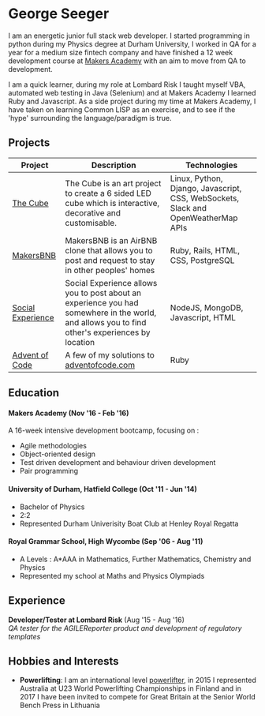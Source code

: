 # George Seeger

I am an energetic junior full stack web developer. I started programming in python during my Physics degree at Durham University, I worked in QA for a year for a medium size fintech company and have finished a 12 week development course at [Makers Academy](https://github.com/makersacademy) with an aim to move from QA to development.

I am a quick learner, during my role at Lombard Risk I taught myself VBA, automated web testing in Java (Selenium) and at Makers Academy I learned Ruby and Javascript. As a side project during my time at Makers Academy, I have taken on learning Common LISP as an exercise, and to see if the 'hype' surrounding the language/paradigm is true.


## Projects


| Project   | Description | Technologies |
|---        |---         |---           |
| [The Cube](https://github.com/sultanhq/makers_cube) | The Cube is an art project to create a 6 sided LED cube which is interactive, decorative and customisable. | Linux, Python, Django, Javascript, CSS, WebSockets, Slack and OpenWeatherMap APIs |
| [MakersBNB](https://github.com/georgeseeger/makersbnb)| MakersBNB is an AirBNB clone that allows you to post and request to stay in other peoples' homes | Ruby, Rails, HTML, CSS, PostgreSQL|
| [Social Experience](https://github.com/ejatkin/social-experience) | Social Experience allows you to post about an experience you had somewhere in the world, and allows you to find other's experiences by location| NodeJS, MongoDB, Javascript, HTML|
| [Advent of Code](https://github.com/georgeseeger/adventofcode) | A few of my solutions to [adventofcode.com](http://adventofcode.com/2016) | Ruby|

## Education

#### Makers Academy (Nov '16 - Feb '16)

A 16-week intensive development bootcamp, focusing on :

- Agile methodologies
- Object-oriented design
- Test driven development and behaviour driven development
- Pair programming

#### University of Durham, Hatfield College  (Oct '11 - Jun '14)

- Bachelor of Physics
- 2:2
- Represented Durham Univerisity Boat Club at Henley Royal Regatta

#### Royal Grammar School, High Wycombe (Sep '06 - Aug '11)

- A Levels : A*AAA in Mathematics, Further Mathematics, Chemistry and Physics
- Represented my school at Maths and Physics Olympiads

## Experience

**Developer/Tester at Lombard Risk** (Aug '15 - Aug '16)    
*QA tester for the AGILEReporter product and development of regulatory templates*  

## Hobbies and Interests
- **Powerlifting**: I am an international level [powerlifter](http://www.powerlifting-ipf.com), in 2015 I represented Australia at U23 World Powerlifting Championships in Finland and in 2017 I have been invited to compete for Great Britain at the Senior World Bench Press in Lithuania
